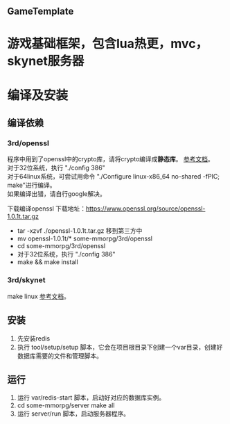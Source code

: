## GameTemplate

# 游戏基础框架，包含lua热更，mvc，skynet服务器

# 编译及安装

## 编译依赖
### 3rd/openssl 
程序中用到了openssl中的crypto库，请将crypto编译成**静态库**。 [参考文档](https://wiki.openssl.org/index.php/Compilation_and_Installation)。  
对于32位系统，执行 "./config 386"   
对于64linux系统，可尝试用命令 "./Configure linux-x86_64 no-shared -fPIC; make"进行编译。   
如果编译出错，请自行google解决。

下载编译openssl 
下载地址：https://www.openssl.org/source/openssl-1.0.1t.tar.gz 
* tar -xzvf ./openssl-1.0.1t.tar.gz 
移到第三方中 
* mv openssl-1.0.1t/* some-mmorpg/3rd/openssl 
* cd some-mmorpg/3rd/openssl 
* 对于32位系统，执行 "./config 386"   
* make && make install

### 3rd/skynet
make linux
[参考文档](https://github.com/cloudwu/skynet)。

## 安装
1. 先安装redis
2. 执行 tool/setup/setup 脚本，它会在项目根目录下创建一个var目录，创建好数据库需要的文件和管理脚本。

## 运行
1. 运行 var/redis-start 脚本，启动好对应的数据库实例。
2. cd some-mmorpg/server 
   make all 
3. 运行 server/run 脚本，启动服务器程序。